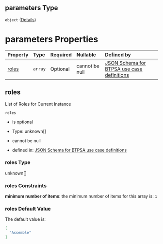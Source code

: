 ## parameters Type

`object` ([Details](btpsa-usecase-properties-services-items-allof-1-then-allof-27-then-allof-1-then-properties-parameters.md))

# parameters Properties

| Property        | Type    | Required | Nullable       | Defined by                                                                                                                                                                                                                                                                                    |
| :-------------- | :------ | :------- | :------------- | :-------------------------------------------------------------------------------------------------------------------------------------------------------------------------------------------------------------------------------------------------------------------------------------------- |
| [roles](#roles) | `array` | Optional | cannot be null | [JSON Schema for BTPSA use case definitions](btpsa-usecase-properties-services-items-allof-1-then-allof-27-then-allof-1-then-properties-parameters-properties-roles.md "undefined#/properties/services/items/allOf/1/then/allOf/27/then/allOf/1/then/properties/parameters/properties/roles") |

## roles

List of Roles for Current Instance

`roles`

*   is optional

*   Type: unknown\[]

*   cannot be null

*   defined in: [JSON Schema for BTPSA use case definitions](btpsa-usecase-properties-services-items-allof-1-then-allof-27-then-allof-1-then-properties-parameters-properties-roles.md "undefined#/properties/services/items/allOf/1/then/allOf/27/then/allOf/1/then/properties/parameters/properties/roles")

### roles Type

unknown\[]

### roles Constraints

**minimum number of items**: the minimum number of items for this array is: `1`

### roles Default Value

The default value is:

```json
[
  "Assemble"
]
```
